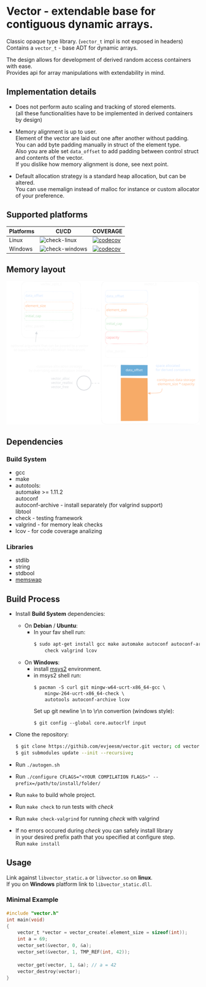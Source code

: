 # Vector - extendable base for contiguous dynamic arrays.

Classic opaque type library. (`vector_t` impl is not exposed in headers)  
Contains a `vector_t` - base ADT for dynamic arrays.

The design allows for development of derived random access containers with ease.  
Provides api for array manipulations with extendability in mind.  

## Implementation details

- Does not perform auto scaling and tracking of stored elements.  
  (all these functionalities have to be implemented in derived containers by design)  

- Memory alignment is up to user.  
  Element of the vector are laid out one after another without padding.  
  You can add byte padding manually in struct of the element type.  
  Also you are able set `data_offset` to add padding between control struct and contents of the vector.  
  If you dislike how memory alignment is done, see next point.  

- Default allocation strategy is a standard heap allocation, but can be altered.  
  You can use memalign instead of malloc for instance or custom allocator of your preference.  

## Supported platforms

<div align="center">

| Platforms | CI/CD | COVERAGE |
|---|---|---|
| Linux | ![check-linux](https://github.com/evjeesm/vector/actions/workflows/linux.yml/badge.svg) | [![codecov](https://codecov.io/github/evjeesm/vector/graph/badge.svg?flag=debian)](https://codecov.io/github/evjeesm/vector) |
| Windows | ![check-windows](https://github.com/evjeesm/vector/actions/workflows/windows.yml/badge.svg) | [![codecov](https://codecov.io/github/evjeesm/vector/graph/badge.svg?flag=windows)](https://codecov.io/github/evjeesm/vector) |

</div>

## Memory layout

![vector-scheme](docs/vector-scheme.svg)


## Dependencies

### Build System
  - gcc
  - make
  - autotools:  
      automake >= 1.11.2  
      autoconf  
      autoconf-archive - install separately (for valgrind support)  
      libtool  
  - check - testing framework
  - valgrind - for memory leak checks
  - lcov - for code coverage analizing

### Libraries
  - stdlib  
  - string  
  - stdbool  
  - [memswap](https://github.com/evjeesm/memory/blob/d7960a02c33ef956b9c915f3791fbdd6afdb0335/memswap.h)  


## Build Process

- Install **Build System** dependencies:  
    - On **Debian** / **Ubuntu**:  
      - In your fav shell run:  
        ```sh
        $ sudo apt-get install gcc make automake autoconf autoconf-archive libtool \
            check valgrind lcov
        ```
    - On **Windows**:  
      - install [msys2](https://www.msys2.org/) environment.  
      - in msys2 shell run:  
        ```msys2
        $ pacman -S curl git mingw-w64-ucrt-x86_64-gcc \
            mingw-264-ucrt-x86_64-check \
            autotools autoconf-archive lcov
        ```
        Set up git newline \n to \r\n convertion (windows style):  
        ```msys2
        $ git config --global core.autocrlf input
        ```


- Clone the repository:  
  ```sh
  $ git clone https://githib.com/evjeesm/vector.git vector; cd vector;
  $ git submodules update --init --recursive;
  ```
- Run `./autogen.sh`
- Run `./configure CFLAGS="<YOUR COMPILATION FLAGS>" --prefix=/path/to/install/folder/`
- Run `make` to build whole project.
- Run `make check` to run tests with *check*
- Run `make check-valgrind` for running *check* with valgrind
- If no errors occured during *check* you can safely install library  
  in your desired prefix path that you specified at configure step.  
  Run `make install`


## Usage

Link against `libvector_static.a` or `libvector.so` on **linux**.  
If you on **Windows** platform link to `libvector_static.dll`.  

### Minimal Example

```c
#include "vector.h"
int main(void)
{
    vector_t *vector = vector_create(.element_size = sizeof(int));
    int a = 69;
    vector_set(&vector, 0, &a);
    vector_set(&vector, 1, TMP_REF(int, 42));

    vector_get(vector, 1, &a); // a = 42
    vector_destroy(vector);
}
```
